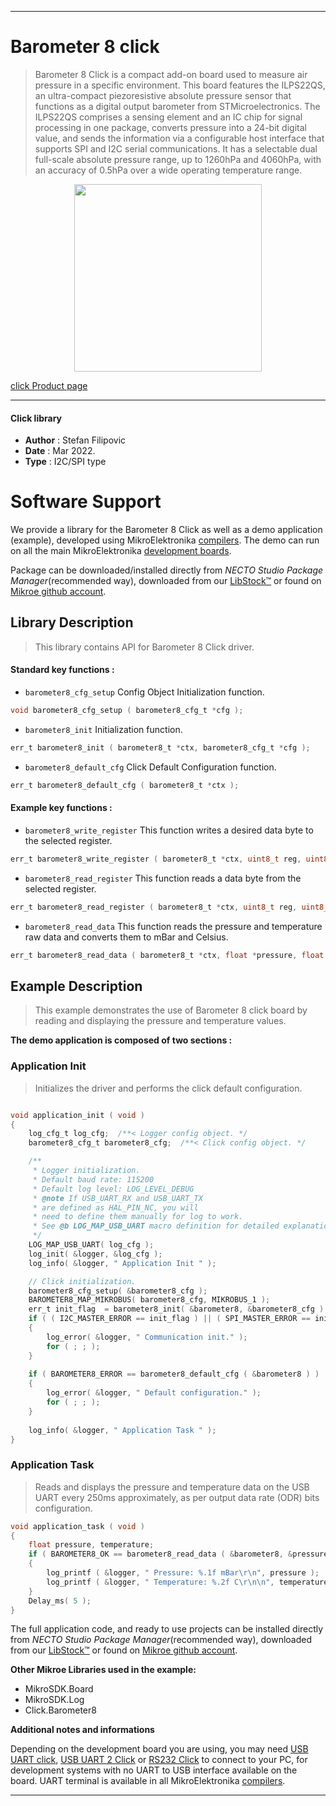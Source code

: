 
---
# Barometer 8 click

> Barometer 8 Click is a compact add-on board used to measure air pressure in a specific environment. This board features the ILPS22QS, an ultra-compact piezoresistive absolute pressure sensor that functions as a digital output barometer from STMicroelectronics. The ILPS22QS comprises a sensing element and an IC chip for signal processing in one package, converts pressure into a 24-bit digital value, and sends the information via a configurable host interface that supports SPI and I2C serial communications. It has a selectable dual full-scale absolute pressure range, up to 1260hPa and 4060hPa, with an accuracy of 0.5hPa over a wide operating temperature range.

<p align="center">
  <img src="https://download.mikroe.com/images/click_for_ide/barometer8_click.png" height=300px>
</p>

[click Product page](https://www.mikroe.com/barometer-8-click)

---


#### Click library

- **Author**        : Stefan Filipovic
- **Date**          : Mar 2022.
- **Type**          : I2C/SPI type


# Software Support

We provide a library for the Barometer 8 Click
as well as a demo application (example), developed using MikroElektronika
[compilers](https://www.mikroe.com/necto-studio).
The demo can run on all the main MikroElektronika [development boards](https://www.mikroe.com/development-boards).

Package can be downloaded/installed directly from *NECTO Studio Package Manager*(recommended way), downloaded from our [LibStock&trade;](https://libstock.mikroe.com) or found on [Mikroe github account](https://github.com/MikroElektronika/mikrosdk_click_v2/tree/master/clicks).

## Library Description

> This library contains API for Barometer 8 Click driver.

#### Standard key functions :

- `barometer8_cfg_setup` Config Object Initialization function.
```c
void barometer8_cfg_setup ( barometer8_cfg_t *cfg );
```

- `barometer8_init` Initialization function.
```c
err_t barometer8_init ( barometer8_t *ctx, barometer8_cfg_t *cfg );
```

- `barometer8_default_cfg` Click Default Configuration function.
```c
err_t barometer8_default_cfg ( barometer8_t *ctx );
```

#### Example key functions :

- `barometer8_write_register` This function writes a desired data byte to the selected register.
```c
err_t barometer8_write_register ( barometer8_t *ctx, uint8_t reg, uint8_t data_in );
```

- `barometer8_read_register` This function reads a data byte from the selected register.
```c
err_t barometer8_read_register ( barometer8_t *ctx, uint8_t reg, uint8_t *data_out );
```

- `barometer8_read_data` This function reads the pressure and temperature raw data and converts them to mBar and Celsius.
```c
err_t barometer8_read_data ( barometer8_t *ctx, float *pressure, float *temperature );
```

## Example Description

> This example demonstrates the use of Barometer 8 click board by reading and displaying the pressure and temperature values.

**The demo application is composed of two sections :**

### Application Init

> Initializes the driver and performs the click default configuration.

```c

void application_init ( void )
{
    log_cfg_t log_cfg;  /**< Logger config object. */
    barometer8_cfg_t barometer8_cfg;  /**< Click config object. */

    /** 
     * Logger initialization.
     * Default baud rate: 115200
     * Default log level: LOG_LEVEL_DEBUG
     * @note If USB_UART_RX and USB_UART_TX 
     * are defined as HAL_PIN_NC, you will 
     * need to define them manually for log to work. 
     * See @b LOG_MAP_USB_UART macro definition for detailed explanation.
     */
    LOG_MAP_USB_UART( log_cfg );
    log_init( &logger, &log_cfg );
    log_info( &logger, " Application Init " );

    // Click initialization.
    barometer8_cfg_setup( &barometer8_cfg );
    BAROMETER8_MAP_MIKROBUS( barometer8_cfg, MIKROBUS_1 );
    err_t init_flag  = barometer8_init( &barometer8, &barometer8_cfg );
    if ( ( I2C_MASTER_ERROR == init_flag ) || ( SPI_MASTER_ERROR == init_flag ) )
    {
        log_error( &logger, " Communication init." );
        for ( ; ; );
    }
    
    if ( BAROMETER8_ERROR == barometer8_default_cfg ( &barometer8 ) )
    {
        log_error( &logger, " Default configuration." );
        for ( ; ; );
    }
    
    log_info( &logger, " Application Task " );
}

```

### Application Task

> Reads and displays the pressure and temperature data on the USB UART every 250ms approximately, as per output data rate (ODR) bits configuration.

```c
void application_task ( void )
{
    float pressure, temperature;
    if ( BAROMETER8_OK == barometer8_read_data ( &barometer8, &pressure, &temperature ) )
    {
        log_printf ( &logger, " Pressure: %.1f mBar\r\n", pressure );
        log_printf ( &logger, " Temperature: %.2f C\r\n\n", temperature );
    }
    Delay_ms( 5 );
}
```

The full application code, and ready to use projects can be installed directly from *NECTO Studio Package Manager*(recommended way), downloaded from our [LibStock&trade;](https://libstock.mikroe.com) or found on [Mikroe github account](https://github.com/MikroElektronika/mikrosdk_click_v2/tree/master/clicks).

**Other Mikroe Libraries used in the example:**

- MikroSDK.Board
- MikroSDK.Log
- Click.Barometer8

**Additional notes and informations**

Depending on the development board you are using, you may need
[USB UART click](https://www.mikroe.com/usb-uart-click),
[USB UART 2 Click](https://www.mikroe.com/usb-uart-2-click) or
[RS232 Click](https://www.mikroe.com/rs232-click) to connect to your PC, for
development systems with no UART to USB interface available on the board. UART
terminal is available in all MikroElektronika
[compilers](https://shop.mikroe.com/compilers).

---
